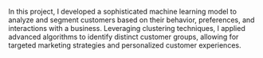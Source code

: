 In this project, I developed a sophisticated machine learning model to analyze and segment customers
based on their behavior, preferences, and interactions with a business. Leveraging clustering
techniques, I applied advanced algorithms to identify distinct customer groups, allowing for targeted
marketing strategies and personalized customer experiences.
